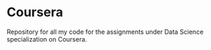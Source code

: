 # Coursera
Repository for all my code for the assignments under Data Science specialization on Coursera.
